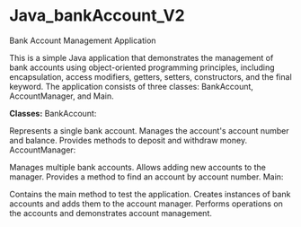 # Java_bankAccount_V2

Bank Account Management Application

This is a simple Java application that demonstrates the management of bank accounts using object-oriented programming principles, including encapsulation, access modifiers, getters, setters, constructors, and the final keyword. The application consists of three classes: BankAccount, AccountManager, and Main.

**Classes:**
BankAccount:

Represents a single bank account.
Manages the account's account number and balance.
Provides methods to deposit and withdraw money.
AccountManager:

Manages multiple bank accounts.
Allows adding new accounts to the manager.
Provides a method to find an account by account number.
Main:

Contains the main method to test the application.
Creates instances of bank accounts and adds them to the account manager.
Performs operations on the accounts and demonstrates account management.
